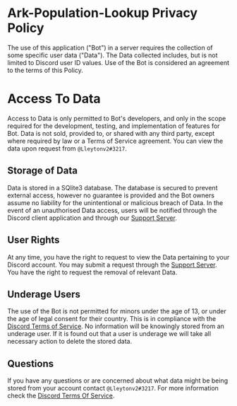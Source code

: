 # Ark-Population-Lookup Privacy Policy
The use of this application ("Bot") in a server requires the collection of some specific user data ("Data"). The Data collected includes, but is not limited to Discord user ID values. Use of the Bot is considered an agreement to the terms of this Policy.

# Access To Data
Access to Data is only permitted to Bot's developers, and only in the scope required for the development, testing, and implementation of features for Bot. Data is not sold, provided to, or shared with any third party, except where required by law or a Terms of Service agreement. You can view the data upon request from `@Lleytonv2#3217`.

## Storage of Data
Data is stored in a SQlite3 database. The database is secured to prevent external access, however no guarantee is provided and the Bot owners assume no liability for the unintentional or malicious breach of Data. In the event of an unauthorised Data access, users will be notified through the Discord client application and through our [Support Server](https://discord.gg/nCuavQDMFh).

## User Rights
At any time, you have the right to request to view the Data pertaining to your Discord account. You may submit a request through the [Support Server](https://discord.gg/nCuavQDMFh). You have the right to request the removal of relevant Data.

## Underage Users
The use of the Bot is not permitted for minors under the age of 13, or under the age of legal consent for their country. This is in compliance with the [Discord Terms of Service](https://discord.com/terms). No information will be knowingly stored from an underage user. If it is found out that a user is underage we will take all necessary action to delete the stored data.

## Questions
If you have any questions or are concerned about what data might be being stored from your account contact `@Lleytonv2#3217`. For more information check the [Discord Terms Of Service](https://discord.com/terms).
